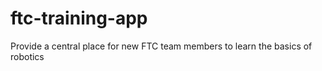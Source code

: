 # ftc-training-app
Provide a central place for new FTC team members to learn the basics of robotics
